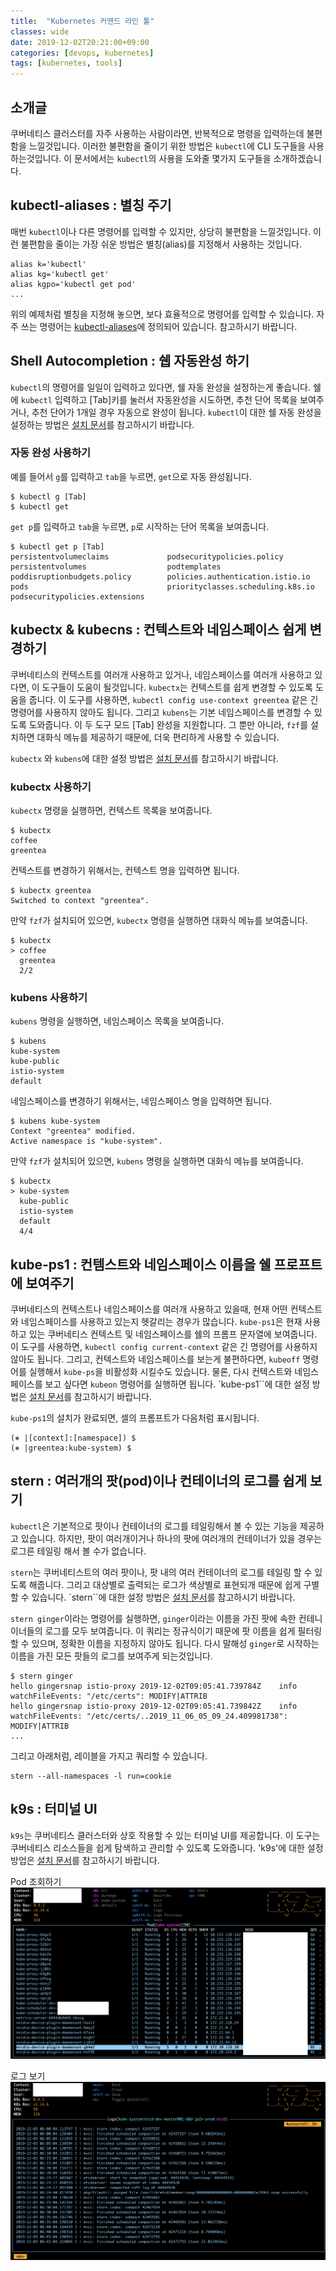 ```yaml
---
title:  "Kubernetes 커맨드 라인 툴"
classes: wide
date: 2019-12-02T20:21:00+09:00
categories: [devops, kubernetes]
tags: [kubernetes, tools]
---
```


## 소개글
쿠버네티스 클러스터를 자주 사용하는 사람이라면, 반복적으로 명령을 입력하는데 불편함을 느낄것입니다.
이러한 불편함을 줄이기 위한 방법은 `kubectl`에 CLI 도구들을 사용하는것입니다.
이 문서에서는 `kubectl`의 사용을 도와줄 몇가지 도구들을 소개하겠습니다.

## kubectl-aliases : 별칭 주기
매번 `kubectl`이나 다른 명령어를 입력할 수 있지만, 상당히 불편함을 느낄것입니다.
이런 불편함을 줄이는 가장 쉬운 방법은 별칭(alias)를 지정해서 사용하는 것입니다.
```
alias k='kubectl'
alias kg='kubectl get'
alias kgpo='kubectl get pod'
...
```
위의 예제처럼 별칭을 지정해 놓으면, 보다 효율적으로 명령어를 입력할 수 있습니다.
자주 쓰는 명령어는 [kubectl-aliases](https://github.com/ahmetb/kubectl-aliases)에 정의되어 있습니다. 참고하시기 바랍니다.

## Shell Autocompletion : 쉡 자동완성 하기
`kubectl`의 명령어를 일일이 입력하고 있다면, 쉘 자동 완성을 설정하는게 좋습니다.
쉘에 `kubectl` 입력하고 [Tab]키를 눌러서 자동완성을 시도하면, 추천 단어 목록을 보여주거나, 추천 단어가 1개일 경우 자동으로 완성이 됩니다.
`kubectl`이 대한 쉘 자동 완성을 설정하는 방법은 [설치 문서](https://kubernetes.io/docs/tasks/tools/install-kubectl/#enabling-shell-autocompletion)를 참고하시기 바랍니다.

### 자동 완성 사용하기 
예를 들어서 `g`를 입력하고 `tab`을 누르면, `get`으로 자동 완성됩니다.
```
$ kubectl g [Tab]
$ kubectl get
```

`get p`를 입력하고 `tab`을 누르면, `p`로 시작하는 단어 목록을 보여줍니다.
```
$ kubectl get p [Tab]
persistentvolumeclaims             podsecuritypolicies.policy
persistentvolumes                  podtemplates
poddisruptionbudgets.policy        policies.authentication.istio.io
pods                               priorityclasses.scheduling.k8s.io
podsecuritypolicies.extensions    
```


## kubectx & kubecns : 컨텍스트와 네임스페이스 쉽게 변경하기
쿠버네티스의 컨텍스트를 여러개 사용하고 있거나, 네임스페이스를 여러개 사용하고 있다면, 이 도구들이 도움이 될것입니다.
`kubectx`는 컨텍스트를 쉽게 변경할 수 있도록 도움을 줍니다.
이 도구를 사용하면, `kubectl config use-context greentea` 같은 긴 명령어를 사용하지 않아도 됩니다. 
그리고 `kubens`는 기본 네임스페이스를 변경할 수 있도록 도와줍니다.
이 두 도구 모드 [Tab] 완성을 지원합니다. 그 뿐만 아니라, `fzf`를 설치하면 대화식 메뉴를 제공하기 때문에, 더욱 편리하게 사용할 수 있습니다.

`kubectx` 와 `kubens`에 대한 설정 방법은 [설치 문서](https://github.com/ahmetb/kubectx)를 참고하시기 바랍니다.

### kubectx 사용하기
`kubectx` 명령을 실행하면, 컨텍스트 목록을 보여줍니다.
```
$ kubectx
coffee
greentea
```

컨텍스트를 변경하기 위해서는, 컨텍스트 명을 입력하면 됩니다.
```
$ kubectx greentea
Switched to context "greentea".
```

만약 `fzf`가 설치되어 있으면, `kubectx` 명령을 실행하면 대화식 메뉴를 보여줍니다.
```
$ kubectx
> coffee
  greentea
  2/2
```

### kubens 사용하기
`kubens` 명령을 실행하면, 네임스페이스 목록을 보여줍니다.
```
$ kubens
kube-system
kube-public
istio-system
default
```

네임스페이스를 변경하기 위해서는, 네임스페이스 명을 입력하면 됩니다.
```
$ kubens kube-system
Context "greentea" modified.
Active namespace is "kube-system".
```

만약 `fzf`가 설치되어 있으면, `kubens` 명령을 실행하면 대화식 메뉴를 보여줍니다.
```
$ kubectx
> kube-system
  kube-public
  istio-system
  default
  4/4
```

## kube-ps1 : 컨템스트와 네임스페이스 이름을 쉘 프로프트에 보여주기 
쿠버네티스의 컨텍스트나 네임스페이스를 여러개 사용하고 있을때, 현재 어떤 컨텍스트와 네임스페이스를 사용하고 있는지 헷갈리는 경우가 많습니다.
`kube-ps1`은 현재 사용하고 있는 쿠버네티스 컨텍스트 및 네임스페이스를 쉘의 프롬프 문자열에 보여줍니다.
이 도구를 사용하면, `kubectl config current-context` 같은 긴 명령어를 사용하지 않아도 됩니다.
그리고, 컨텍스트와 네임스페이스를 보는게 불편하다면, `kubeoff` 명령어를 실행해서 `kube-ps`을 비활성화 시킬수도 있습니다.
물론, 다시 컨텍스트와 네임스페이스를 보고 싶다면 `kubeon` 명령어를 실행하면 됩니다.
`kube-ps1``에 대한 설정 방법은 [설치 문서](https://github.com/jonmosco/kube-ps1)를 참고하시기 바랍니다.

`kube-ps1`의 설치가 완료되면, 셀의 프롬프트가 다음처럼 표시됩니다.
```
(⎈ |[context]:[namespace]) $
(⎈ |greentea:kube-system) $
```

## stern : 여러개의 팟(pod)이나 컨테이너의 로그를 쉽게 보기
`kubectl`은 기본적으로 팟이나 컨테이너의 로그를 테일링해서 볼 수 있는 기능을 제공하고 있습니다.
하지만, 팟이 여러개이거나 하나의 팟에 여러개의 컨테이너가 있을 경우는 로그른 테일링 해서 볼 수가 없습니다.

`stern`는 쿠버네티스트의 여러 팟이나, 팟 내의 여러 컨테이너의 로그를 테일링 할 수 있도록 해줍니다. 
그리고 대상별로 출력되는 로그가 색상별로 표현되개 때문에 쉽게 구별할 수 있습니다.
`stern``에 대한 설정 방법은 [설치 문서](https://github.com/wercker/stern)를 참고하시기 바랍니다.


`stern ginger`이라는 명령어를 실행하면, `ginger`이라는 이름을 가진 팟에 속한 컨테니이너들의 로그를 모두 보여줍니다.
이 쿼리는 정규식이기 때문에 팟 이름을 쉽게 필터링할 수 있으며, 정확한 이름을 지정하지 않아도 됩니다.
다시 말해성 `ginger`로 시작하는 이름을 가진 모든 팟들의 로그를 보여주게 되는것입니다.
```
$ stern ginger
hello gingersnap istio-proxy 2019-12-02T09:05:41.739784Z	info	watchFileEvents: "/etc/certs": MODIFY|ATTRIB
hello gingersnap istio-proxy 2019-12-02T09:05:41.739842Z	info	watchFileEvents: "/etc/certs/..2019_11_06_05_09_24.409981738": MODIFY|ATTRIB
...
```

그리고 아래처럼, 레이블을 가지고 쿼리할 수 있습니다.
```
stern --all-namespaces -l run=cookie
```



## k9s : 터미널 UI
`k9s`는 쿠버네티스 클러스터와 상호 작용할 수 있는 터미널 UI를 제공합니다.
이 도구는 쿠버네티스 리소스들을 쉽게 탐색하고 관리할 수 있도록 도와줍니다.
'k9s'에 대한 설정 방업은 [설치 문서](https://github.com/derailed/k9s)를 참고하시기 바랍니다.

Pod 조회하기
![pods](/assets/img/2019/12/k9s-po.png)

로그 보기
![logs](/assets/img/2019/12/k9s-logs.png)